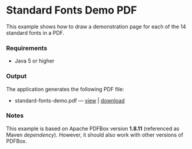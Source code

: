 # Standard Fonts Demo PDF

This example shows how to draw a demonstration page for each of the 14 standard
fonts in a PDF.

### Requirements

* Java 5 or higher

### Output

The application generates the following PDF file:

* standard-fonts-demo.pdf &mdash; [view](standard-fonts-demo.pdf) | [download](standard-fonts-demo.pdf?raw=true)

### Notes

This example is based on Apache PDFBox version **1.8.11** (referenced as Maven
*dependency*). However, it should also work with other versions of PDFBox.
